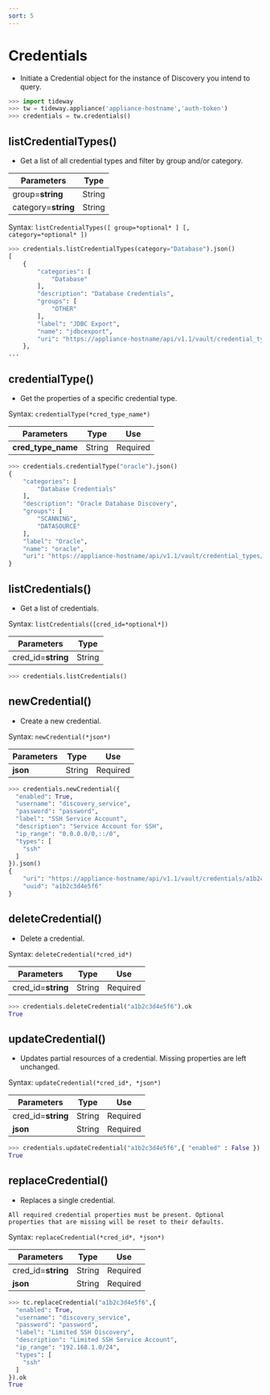 ```yaml
---
sort: 5
---
```


# Credentials

- Initiate a Credential object for the instance of Discovery you intend to query.

```python
>>> import tideway
>>> tw = tideway.appliance('appliance-hostname','auth-token')
>>> credentials = tw.credentials()
```

## listCredentialTypes()

- Get a list of all credential types and filter by group and/or category.

| Parameters | Type
| - | -
| group=**string** | String
| category=**string** | String

Syntax: `listCredentialTypes([ group=*optional* ] [, category=*optional* ])`

```python
>>> credentials.listCredentialTypes(category="Database").json()
[
    {
        "categories": [
            "Database"
        ],
        "description": "Database Credentials",
        "groups": [
            "OTHER"
        ],
        "label": "JDBC Export",
        "name": "jdbcexport",
        "uri": "https://appliance-hostname/api/v1.1/vault/credential_types/jdbcexport"
    },
...
```

## credentialType()

- Get the properties of a specific credential type.

Syntax: `credentialType(*cred_type_name*)`

| Parameters | Type | Use
| - | - | -
| **cred_type_name** | String | Required

```python
>>> credentials.credentialType("oracle").json()
{
    "categories": [
        "Database Credentials"
    ],
    "description": "Oracle Database Discovery",
    "groups": [
        "SCANNING",
        "DATASOURCE"
    ],
    "label": "Oracle",
    "name": "oracle",
    "uri": "https://appliance-hostname/api/v1.1/vault/credential_types/oracle"
}
```

## listCredentials()

- Get a list of credentials.

Syntax: `listCredentials([cred_id=*optional*])`

| Parameters | Type
| - | -
| cred_id=**string** | String

```python
>>> credentials.listCredentials()
```

## newCredential()

- Create a new credential.

Syntax: `newCredential(*json*)`

| Parameters | Type | Use
| - | - | -
| **json** | String | Required

```python
>>> credentials.newCredential({
  "enabled": True,
  "username": "discovery_service",
  "password": "password",
  "label": "SSH Service Account",
  "description": "Service Account for SSH",
  "ip_range": "0.0.0.0/0,::/0",
  "types": [
    "ssh"
  ]
}).json()
{
    "uri": "https://appliance-hostname/api/v1.1/vault/credentials/a1b2c3d4e5f6",
    "uuid": "a1b2c3d4e5f6"
}
```

## deleteCredential()

- Delete a credential.

Syntax: `deleteCredential(*cred_id*)`

| Parameters | Type | Use
| - | - | -
| cred_id=**string** | String | Required

```python
>>> credentials.deleteCredential("a1b2c3d4e5f6").ok
True
```

## updateCredential()

- Updates partial resources of a credential. Missing properties are left unchanged.

Syntax: `updateCredential(*cred_id*, *json*)`

| Parameters | Type | Use
| - | - | -
| cred_id=**string** | String | Required
| **json** | String | Required

```python
>>> credentials.updateCredential("a1b2c3d4e5f6",{ "enabled" : False }).ok
True
```

## replaceCredential()

- Replaces a single credential.

```note
All required credential properties must be present. Optional properties that are missing will be reset to their defaults.
```

Syntax: `replaceCredential(*cred_id*, *json*)`

| Parameters | Type | Use
| - | - | -
| cred_id=**string** | String | Required
| **json** | String | Required

```python
>>> tc.replaceCredential("a1b2c3d4e5f6",{
  "enabled": True,
  "username": "discovery_service",
  "password": "password",
  "label": "Limited SSH Discovery",
  "description": "Limited SSH Service Account",
  "ip_range": "192.168.1.0/24",
  "types": [
    "ssh"
  ]
}).ok
True
```